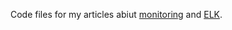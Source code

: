 Code files for my articles abiut [monitoring](https://dev.to/c_v_ya/monitoring-apps-with-docker-containers-1oak) and [ELK](https://dev.to/c_v_ya/setting-up-local-elk-stack-2708).